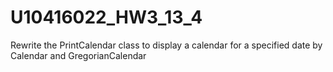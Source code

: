 # U10416022_HW3_13_4
Rewrite the PrintCalendar class to display a calendar for a specified date by Calendar and GregorianCalendar
